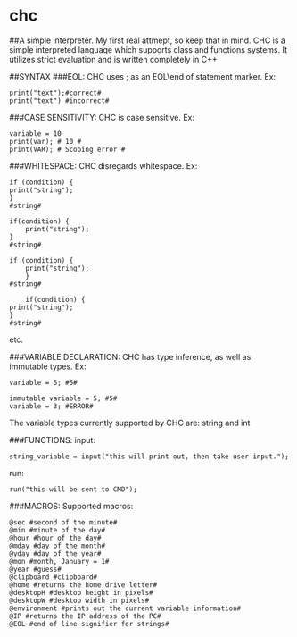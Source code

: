 # chc
##A simple interpreter. My first real attmept, so keep that in mind.
CHC is a simple interpreted language which supports class and functions systems. It utilizes strict evaluation and is written completely in C++

##SYNTAX
###EOL:
CHC uses ; as an EOL\end of statement marker. Ex:
```
print("text");#correct#
print("text") #incorrect#
```
###CASE SENSITIVITY:
CHC is case sensitive. Ex:
```
variable = 10
print(var); # 10 #
print(VAR); # Scoping error #
```
###WHITESPACE:
CHC disregards whitespace. Ex:
```
if (condition) {
print("string");
}
#string#
```
```
if(condition) {
    print("string");
}
#string#
```
```
if (condition) {
    print("string");
    }
#string#
```
```
    if(condition) {
print("string");
}
#string#
```
etc.

###VARIABLE DECLARATION:
CHC has type inference, as well as immutable types. Ex:
```
variable = 5; #5#
```
```
immutable variable = 5; #5#
variable = 3; #ERROR#
```
The variable types currently supported by CHC are: string and int

###FUNCTIONS:
input:
```
string_variable = input("this will print out, then take user input.");
```
run:
```
run("this will be sent to CMD");
```
###MACROS:
Supported macros:
```
@sec #second of the minute#
@min #minute of the day#
@hour #hour of the day#
@mday #day of the month#
@yday #day of the year#
@mon #month, January = 1#
@year #guess#
@clipboard #clipboard#
@home #returns the home drive letter#
@desktopH #desktop height in pixels#
@desktopW #desktop width in pixels#
@environment #prints out the current variable information#
@IP #returns the IP address of the PC#
@EOL #end of line signifier for strings#
```
